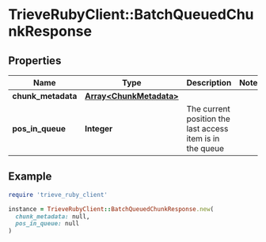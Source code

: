 # TrieveRubyClient::BatchQueuedChunkResponse

## Properties

| Name | Type | Description | Notes |
| ---- | ---- | ----------- | ----- |
| **chunk_metadata** | [**Array&lt;ChunkMetadata&gt;**](ChunkMetadata.md) |  |  |
| **pos_in_queue** | **Integer** | The current position the last access item is in the queue |  |

## Example

```ruby
require 'trieve_ruby_client'

instance = TrieveRubyClient::BatchQueuedChunkResponse.new(
  chunk_metadata: null,
  pos_in_queue: null
)
```


